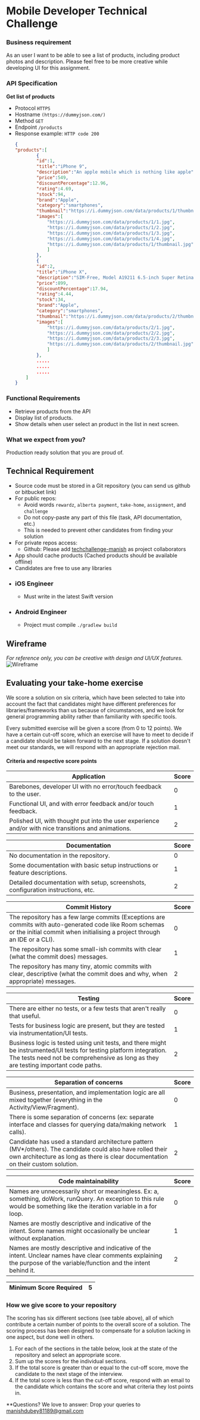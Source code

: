 # Mobile Developer Technical Challenge

### Business requirement
As an user I want to be able to see a list of products, including product photos and description. 
Please feel free to be more creative while developing UI for this assignment.

### API Specification

**Get list of products**
  * Protocol
    `HTTPS`
  * Hostname
    `(https://dummyjson.com/)`
  * Method
    `GET`
  * Endpoint
    `/products`
  * Response example:
    `HTTP code 200`
    ```json
    {
	"products":[
			{
			"id":1,
			"title":"iPhone 9",
			"description":"An apple mobile which is nothing like apple",
			"price":549,
			"discountPercentage":12.96,
			"rating":4.69,
			"stock":94,
			"brand":"Apple",
			"category":"smartphones",
			"thumbnail":"https://i.dummyjson.com/data/products/1/thumbnail.jpg",
			"images":[
				"https://i.dummyjson.com/data/products/1/1.jpg",
				"https://i.dummyjson.com/data/products/1/2.jpg",
				"https://i.dummyjson.com/data/products/1/3.jpg",
				"https://i.dummyjson.com/data/products/1/4.jpg",
				"https://i.dummyjson.com/data/products/1/thumbnail.jpg"
				]
			},
			{
			"id":2,
			"title":"iPhone X",
			"description":"SIM-Free, Model A19211 6.5-inch Super Retina HD display with OLED technology A12 Bionic chip with ...",
			"price":899,
			"discountPercentage":17.94,
			"rating":4.44,
			"stock":34,
			"brand":"Apple",
			"category":"smartphones",
			"thumbnail":"https://i.dummyjson.com/data/products/2/thumbnail.jpg",
			"images":[
				"https://i.dummyjson.com/data/products/2/1.jpg",
				"https://i.dummyjson.com/data/products/2/2.jpg",
				"https://i.dummyjson.com/data/products/2/3.jpg",
				"https://i.dummyjson.com/data/products/2/thumbnail.jpg"
				]
			},
			.....
			.....
			.....
		]
	}
    ```

### Functional Requirements
- Retrieve products from the API
- Display list of products.
- Show details when user select an product in the list in next screen.

### What we expect from you?
Production ready solution that you are proud of.

## Technical Requirement
- Source code must be stored in a Git repository (you can send us github or bitbucket link)
- For public repos:
	- Avoid words `rewardz`, `alberta payment`, `take-home`, `assignment`,  and `challenge`
	- Do not copy-paste any part of this file (task, API documentation, etc.)
	- This is needed to prevent other candidates from finding your solution
- For private repos access: 
	- Github: Please add [techchallenge-manish](https://github.com/manishandroid) as project collaborators
- App should cache products (Cached products should be available offline)
- Candidates are free to use any libraries

* ### iOS Engineer
	- Must write in the latest Swift version

* ### Android Engineer
	- Project must compile `./gradlew build` 

## Wireframe
*For reference only, you can be creative with design and UI/UX features.*
![Wireframe](/mobile-engineer-wireframe.png)

## Evaluating your take-home exercise
We score a solution on six criteria, which have been selected to take into account the fact that candidates might have different preferences for libraries/frameworks than us because of circumstances, and we look for general programming ability rather than familiarity with specific tools.

Every submitted exercise will be given a score (from 0 to 12 points). We have a certain cut-off score, which an exercise will have to meet to decide if a candidate should be taken forward to the next stage.
If a solution doesn't meet our standards, we will respond with an appropriate rejection mail.

#### Criteria and respective score points

|  Application          | Score  |
|-----------------------|--------|
| Barebones, developer UI with no error/touch feedback to the user.  | 0  |
| Functional UI, and with error feedback and/or touch feedback. | 1  |
| Polished UI, with thought put into the user experience and/or with nice transitions and animations. | 2 |

|  Documentation          | Score  |
|-------------------------|--------|
| No documentation in the repository.  | 0   |
| Some documentation with basic setup instructions or feature descriptions. | 1  |
| Detailed documentation with setup, screenshots, configuration instructions, etc. | 2 |

|  Commit History          | Score  |
|--------------------------|--------|
| The repository has a few large commits (Exceptions are commits with auto-generated code like Room schemas or the initial commit when initialising a project through an IDE or a CLI).  | 0  |
| The repository has some small-ish commits with clear (what the commit does) messages. | 1  |
| The repository has many tiny, atomic commits with clear, descriptive (what the commit does and why, when appropriate) messages. | 2 |

|  Testing                | Score  |
|-------------------------|--------|
| There are either no tests, or a few tests that aren't really that useful.  | 0  |
| Tests for business logic are present, but they are tested via instrumentation/UI tests. | 1  |
| Business logic is tested using unit tests, and there might be instrumented/UI tests for testing platform integration. The tests need not be comprehensive as long as they are testing important code paths. | 2 |

|  Separation of concerns          | Score  |
|----------------------------------|--------|
| Business, presentation, and implementation logic are all mixed together (everything in the Activity/View/Fragment).  | 0  |
| There is some separation of concerns (ex: separate interface and classes for querying data/making network calls). | 1  |
| Candidate has used a standard architecture pattern (MV*/others). The candidate could also have rolled their own architecture as long as there is clear documentation on their custom solution. | 2 |

|  Code maintainability          | Score  |
|--------------------------------|--------|
| Names are unnecessarily short or meaningless. Ex: a, something, doWork, runQuery. An exception to this rule would be something like the iteration variable in a for loop.  | 0  |
| Names are mostly descriptive and indicative of the intent. Some names might occasionally be unclear without explanation. | 1  |
| Names are mostly descriptive and indicative of the intent. Unclear names have clear comments explaining the purpose of the variable/function and the intent behind it. | 2 |

|  Minimum Score Required          | 5  |
|----------------------------------|----|

### How we give score to your repository
The scoring has six different sections (see table above), all of which contribute a certain number of points to the overall score of a solution. The scoring process has been designed to compensate for a solution lacking in one aspect, but done well in others.
 1. For each of the sections in the table below, look at the state of the repository and select an appropriate score.
 2. Sum up the scores for the individual sections.
 3. If the total score is greater than or equal to the cut-off score, move the candidate to the next stage of the interview.
 4. If the total score is less than the cut-off score, respond with an email to the candidate which contains the score and what criteria they lost points in.


**Questions? We love to answer: Drop your queries to <manishdubey81189@gmail.com>
